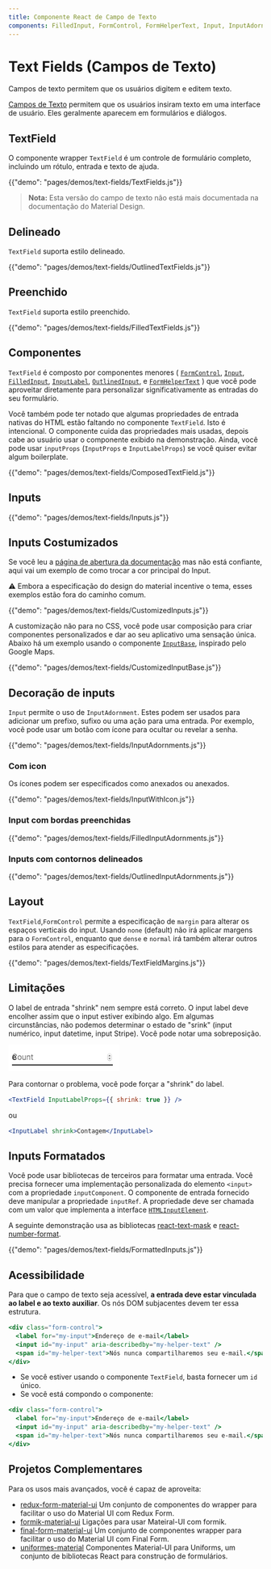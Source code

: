 ```yaml
---
title: Componente React de Campo de Texto
components: FilledInput, FormControl, FormHelperText, Input, InputAdornment, InputBase, InputLabel, OutlinedInput, TextField
---
```


# Text Fields (Campos de Texto)

<p class="description">Campos de texto permitem que os usuários digitem e editem texto.</p>

[Campos de Texto](https://material.io/design/components/text-fields.html) permitem que os usuários insiram texto em uma interface de usuário. Eles geralmente aparecem em formulários e diálogos.

## TextField

O componente wrapper `TextField` é um controle de formulário completo, incluindo um rótulo, entrada e texto de ajuda.

{{"demo": "pages/demos/text-fields/TextFields.js"}}

> **Nota:** Esta versão do campo de texto não está mais documentada na documentação do Material Design.

## Delineado

`TextField` suporta estilo delineado.

{{"demo": "pages/demos/text-fields/OutlinedTextFields.js"}}

## Preenchido

`TextField` suporta estilo preenchido.

{{"demo": "pages/demos/text-fields/FilledTextFields.js"}}

## Componentes

`TextField` é composto por componentes menores ( [`FormControl`](/api/form-control/), [`Input`](/api/input/), [`FilledInput`](/api/filled-input/), [`InputLabel`](/api/input-label/), [`OutlinedInput`](/api/outlined-input/), e [`FormHelperText`](/api/form-helper-text/) ) que você pode aproveitar diretamente para personalizar significativamente as entradas do seu formulário.

Você também pode ter notado que algumas propriedades de entrada nativas do HTML estão faltando no componente `TextField`. Isto é intencional. O componente cuida das propriedades mais usadas, depois cabe ao usuário usar o componente exibido na demonstração. Ainda, você pode usar `inputProps` (`InputProps` e `InputLabelProps`) se você quiser evitar algum boilerplate.

{{"demo": "pages/demos/text-fields/ComposedTextField.js"}}

## Inputs

{{"demo": "pages/demos/text-fields/Inputs.js"}}

## Inputs Costumizados

Se você leu a [página de abertura da documentação](/customization/overrides/) mas não está confiante, aqui vai um exemplo de como trocar a cor principal do Input.

⚠️ Embora a especificação do design do material incentive o tema, esses exemplos estão fora do caminho comum.

{{"demo": "pages/demos/text-fields/CustomizedInputs.js"}}

A customização não para no CSS, você pode usar composição para criar componentes personalizados e dar ao seu aplicativo uma sensação única. Abaixo há um exemplo usando o componente [`InputBase`](/api/input-base/), inspirado pelo Google Maps.

{{"demo": "pages/demos/text-fields/CustomizedInputBase.js"}}

## Decoração de inputs

`Input` permite o uso de `InputAdornment`. Estes podem ser usados para adicionar um prefixo, sufixo ou uma ação para uma entrada. Por exemplo, você pode usar um botão com ícone para ocultar ou revelar a senha.

{{"demo": "pages/demos/text-fields/InputAdornments.js"}}

### Com icon

Os ícones podem ser especificados como anexados ou anexados.

{{"demo": "pages/demos/text-fields/InputWithIcon.js"}}

### Input com bordas preenchidas

{{"demo": "pages/demos/text-fields/FilledInputAdornments.js"}}

### Inputs com contornos delineados

{{"demo": "pages/demos/text-fields/OutlinedInputAdornments.js"}}

## Layout

`TextField`,`FormControl` permite a especificação de `margin` para alterar os espaços verticais do input. Usando `none` (default) não irá aplicar margens para o `FormControl`, enquanto que `dense` e `normal` irá também alterar outros estilos para atender as especificações.

{{"demo": "pages/demos/text-fields/TextFieldMargins.js"}}

## Limitações

O label de entrada "shrink" nem sempre está correto. O input label deve encolher assim que o input estiver exibindo algo. Em algumas circunstâncias, não podemos determinar o estado de "srink" (input numérico, input datetime, input Stripe). Você pode notar uma sobreposição.

![minimizar](/static/images/text-fields/shrink.png)

Para contornar o problema, você pode forçar a "shrink" do label.

```jsx
<TextField InputLabelProps={{ shrink: true }} />
```

ou

```jsx
<InputLabel shrink>Contagem</InputLabel>
```

## Inputs Formatados

Você pode usar bibliotecas de terceiros para formatar uma entrada. Você precisa fornecer uma implementação personalizada do elemento `<input>` com a propriedade `inputComponent`. O componente de entrada fornecido deve manipular a propriedade `inputRef`. A propriedade deve ser chamada com um valor que implementa a interface [`HTMLInputElement`](https://developer.mozilla.org/en-US/docs/Web/API/HTMLInputElement).

A seguinte demonstração usa as bibliotecas [react-text-mask](https://github.com/text-mask/text-mask) e [react-number-format](https://github.com/s-yadav/react-number-format).

{{"demo": "pages/demos/text-fields/FormattedInputs.js"}}

## Acessibilidade

Para que o campo de texto seja acessível, **a entrada deve estar vinculada ao label e ao texto auxiliar**. Os nós DOM subjacentes devem ter essa estrutura.

```jsx
<div class="form-control">
  <label for="my-input">Endereço de e-mail</label>
  <input id="my-input" aria-describedby="my-helper-text" />
  <span id="my-helper-text">Nós nunca compartilharemos seu e-mail.</span>
</div>
```

- Se você estiver usando o componente `TextField`, basta fornecer um `id` único.
- Se você está compondo o componente:

```jsx
<div class="form-control">
  <label for="my-input">Endereço de e-mail</label>
  <input id="my-input" aria-describedby="my-helper-text" />
  <span id="my-helper-text">Nós nunca compartilharemos seu e-mail.</span>
</div>
```

## Projetos Complementares

Para os usos mais avançados, você é capaz de aproveita:

- [redux-form-material-ui](https://github.com/erikras/redux-form-material-ui) Um conjunto de componentes do wrapper para facilitar o uso do Material UI com Redux Form.
- [formik-material-ui](https://github.com/stackworx/formik-material-ui) Ligações para usar Mateiral-UI com formik.
- [final-form-material-ui](https://github.com/Deadly0/final-form-material-ui) Um conjunto de componentes wrapper para facilitar o uso do Material UI com Final Form.
- [uniformes-material](https://github.com/vazco/uniforms/tree/master/packages/uniforms-material) Componentes Material-UI para Uniforms, um conjunto de bibliotecas React para construção de formulários.
